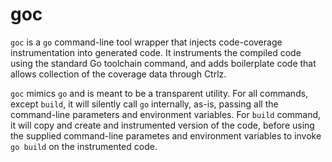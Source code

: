 # goc

`goc` is a `go` command-line tool wrapper that injects code-coverage instrumentation into generated code.
It instruments the compiled code using the standard Go toolchain command, and adds boilerplate code that allows
collection of the coverage data through Ctrlz.

`goc` mimics `go` and is meant to be a transparent utility. For all commands, except `build`, it will silently
call `go` internally, as-is, passing all the command-line parameters and environment variables. For `build` command,
it will copy and create and instrumented version of the code, before using the supplied command-line parametes and
environment variables to invoke `go build` on the instrumented code.
